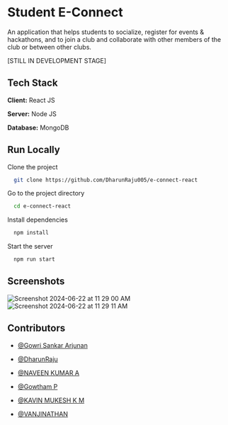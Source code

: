 
# Student E-Connect

An application that helps students to socialize, register for events & hackathons, and to join a club and collaborate with other members of the club or between other clubs.

[STILL IN DEVELOPMENT STAGE]




## Tech Stack

**Client:** React JS

**Server:** Node JS

**Database:** MongoDB 

## Run Locally

Clone the project

```bash
  git clone https://github.com/DharunRaju005/e-connect-react
```

Go to the project directory

```bash
  cd e-connect-react
```

Install dependencies

```bash
  npm install
```

Start the server

```bash
  npm run start
```



## Screenshots

![Screenshot 2024-06-22 at 11 29 00 AM](https://github.com/DharunRaju005/e-connect-react/assets/166409869/793f1647-6200-4d03-855b-5acf7c5aae04)
![Screenshot 2024-06-22 at 11 29 11 AM](https://github.com/DharunRaju005/e-connect-react/assets/166409869/cee0ae48-a259-4293-bda7-55bad1e762a1)

## Contributors

- [@Gowri Sankar Arjunan](https://github.com/sankar-arjunan)


- [@DharunRaju](https://github.com/DharunRaju005)


- [@NAVEEN KUMAR A](https://github.com/NAVEEN240804)


- [@Gowtham P](https://github.com/GOWTHAM-97-GRADE)


- [@KAVIN MUKESH K M](https://github.com/KAVINMUKESHKM)
  

- [@VANJINATHAN](https://github.com/Vanjinathan45)



